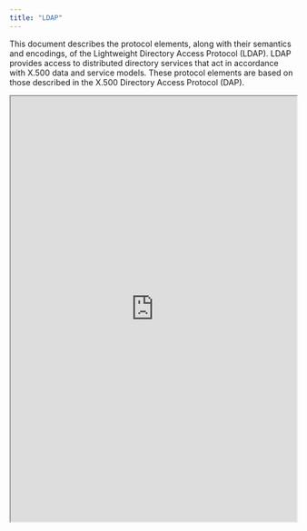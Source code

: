 ```yaml
---
title: "LDAP"
---
```


This document describes the protocol elements, along with their
   semantics and encodings, of the Lightweight Directory Access Protocol
   (LDAP).  LDAP provides access to distributed directory services that
   act in accordance with X.500 data and service models.  These protocol
   elements are based on those described in the X.500 Directory Access
   Protocol (DAP).

<iframe height="750" width="100%" src="https://ewelton.github.io/ktest/wiki.html#LDAP"></iframe>
